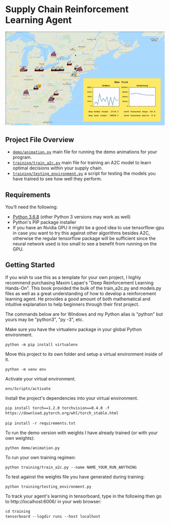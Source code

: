 # Supply Chain Reinforcement Learning Agent

!['images/supply_chain_demo.gif'](images/supply_chain_demo.gif)

## Project File Overview

- [`demo/animation.py`](demo/animation.py) main file for running the demo animations for your program.
- [`training/train_a2c.py`](training/train_a2c.py) main file for training an A2C model to learn optimal decisions within your supply chain.
- [`training/testing_environment.py`](training/testing_environment.py) a script for testing the models you have trained to see how well they perform.

## Requirements

You’ll need the following:

- [Python 3.6.8](https://www.python.org/downloads/release/python-368/) (other Python 3 versions may work as well)
- Python's PIP package installer
- If you have an Nvidia GPU it might be a good idea to use tensorflow-gpu in case you want to try this against other algorithms besides A2C, otherwise the regular tensorflow package will be sufficient since the neural network used is too small to see a benefit from running on the GPU.


## Getting Started

If you wish to use this as a template for your own project, I highly recommend purchasing Maxim Lapan's "Deep Reinforcement Learning Hands-On". This book provided
the bulk of the train_a2c.py and models.py files as well as a great understanding of how to develop a reinforcement learning agent. He provides a good amount of both
mathematical and intuitive explanation to help beginners through their first project.

The commands below are for Windows and my Python alias is "python" but yours may be "python3", "py -3", etc.

Make sure you have the virtualenv package in your global Python environment.

```
python -m pip install virtualenv
```

Move this project to its own folder and setup a virtual environment inside of it.

```
python -m venv env
```

Activate your virtual environment.

```
env/Scripts/activate
```

Install the project's dependencies into your virtual environment.

```
pip install torch==1.2.0 torchvision==0.4.0 -f https://download.pytorch.org/whl/torch_stable.html

pip install -r requirements.txt
```

To run the demo version with weights I have already trained (or with your own weights):

```
python demo/animation.py
```

To run your own training regimen:

```
python training/train_a2c.py --name NAME_YOUR_RUN_ANYTHING
```

To test against the weights file you have generated during training:

```
python training/testing_environment.py
```

To track your agent's learning in tensorboard, type in the following then go to http://localhost:6006/ in your web browser:

```
cd training
tensorboard --logdir runs --host localhost
```
